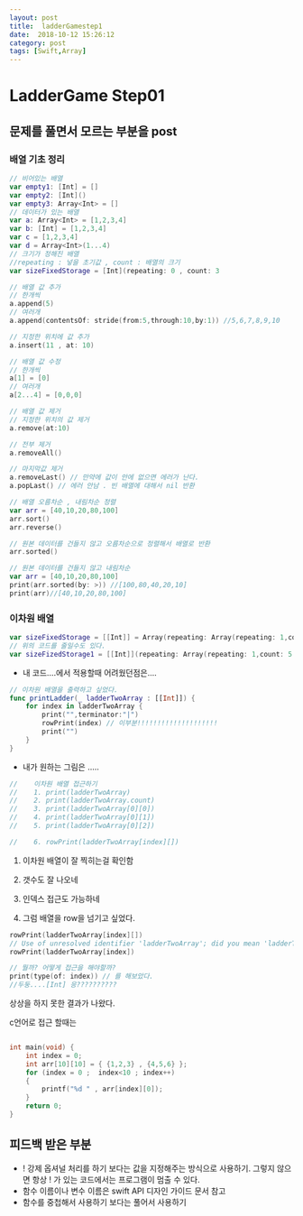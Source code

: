 ```yaml
---
layout: post
title:  ladderGamestep1
date:  2018-10-12 15:26:12
category: post
tags: [Swift,Array]
---
```




# LadderGame Step01



## 문제를 풀면서 모르는 부분을 post

### 배열 기초 정리

```swift
// 비어있는 배열
var empty1: [Int] = []
var empty2: [Int]()
var empty3: Array<Int> = []
// 데이터가 있는 배열
var a: Array<Int> = [1,2,3,4]
var b: [Int] = [1,2,3,4]
var c = [1,2,3,4]
var d = Array<Int>(1...4)
// 크기가 정해진 배열
//repeating : 넣을 초기값 , count : 배열의 크기
var sizeFixedStorage = [Int](repeating: 0 , count: 3

// 배열 값 추가
// 한개씩
a.append(5)
// 여러개
a.append(contentsOf: stride(from:5,through:10,by:1)) //5,6,7,8,9,10

// 지정한 위치에 값 추가
a.insert(11 , at: 10)

// 배열 값 수정
// 한개씩
a[1] = [0]
// 여러개
a[2...4] = [0,0,0]

// 배열 값 제거
// 지정한 위치의 값 제거
a.remove(at:10)

// 전부 제거 
a.removeAll()

// 마지막값 제거
a.removeLast() // 만약에 값이 안에 없으면 에러가 난다.
a.popLast() // 에러 안남 . 빈 배열에 대해서 nil 반환

// 배열 오름차순 , 내림차순 정렬
var arr = [40,10,20,80,100]
arr.sort()
arr.reverse()

// 원본 데이터를 건들지 않고 오름차순으로 정렬해서 배열로 반환
arr.sorted()

// 원본 데이터를 건들지 않고 내림차순
var arr = [40,10,20,80,100]
print(arr.sorted(by: >)) //[100,80,40,20,10]
print(arr)//[40,10,20,80,100]
```



### 이차원 배열

```swift
var sizeFixedStorage = [[Int]] = Array(repeating: Array(repeating: 1,count:5 ), count: 3)
// 위의 코드를 줄일수도 있다.
var sizeFizedStorage1 = [[Int]](repeating: Array(repeating: 1,count: 5 ), count: 3)

```

* 내 코드….에서 적용할때 어려웠던점은....

```swift
// 이차원 배열을 출력하고 싶었다.
func printLadder(_ ladderTwoArray : [[Int]]) {
	for index in ladderTwoArray {
        print("",terminator:"|")
        rowPrint(index) // 이부분!!!!!!!!!!!!!!!!!!!!
        print("")
	}
}
```

* 내가 원하는 그림은 .....

```swift
//    이차원 배열 접근하기
//    1. print(ladderTwoArray) 
//    2. print(ladderTwoArray.count)
//    3. print(ladderTwoArray[0][0])
//    4. print(ladderTwoArray[0][1])
//    5. print(ladderTwoArray[0][2])

//	  6. rowPrint(ladderTwoArray[index][])

```

1. 이차원 배열이 잘 찍히는걸 확인함
2. 갯수도 잘 나오네
3. 인덱스 접근도 가능하네



6. 그럼 배열을 row을 넘기고 싶었다.

```swift
rowPrint(ladderTwoArray[index][])
// Use of unresolved identifier 'ladderTwoArray'; did you mean 'ladderTwoLine'?
rowPrint(ladderTwoArray[index])

// 뭘까? 어떻게 접근을 해야할까?
print(type(of: index)) // 를 해보았다.
//두둥....[Int] 응??????????
```

상상을 하지 못한 결과가 나왔다.

c언어로 접근 할때는 

```c

int main(void) {
	int index = 0;
	int arr[10][10] = { {1,2,3} , {4,5,6} };
	for (index = 0 ;  index<10 ; index++)
	{
		printf("%d " , arr[index][0]);
	}
	return 0;
}

```











## 피드백 받은 부분

* ! 강제 옵셔널 처리를 하기 보다는 값을 지정해주는 방식으로 사용하기. 그렇지 않으면 항상 ! 가 있는 코드에서는 프로그램이 멈출 수 있다.
* 함수 이름이나 변수 이름은 swift API 디자인 가이드 문서 참고
* 함수를 중첩해서 사용하기 보다는 풀어서 사용하기